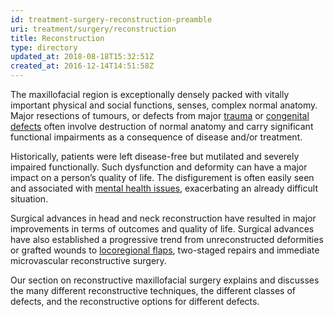 ```yaml
---
id: treatment-surgery-reconstruction-preamble
uri: treatment/surgery/reconstruction
title: Reconstruction
type: directory
updated_at: 2018-08-18T15:32:51Z
created_at: 2016-12-14T14:51:58Z
---
```


<p>The maxillofacial region is exceptionally densely packed with
    vitally important physical and social functions, senses,
    complex normal anatomy. Major resections of tumours, or defects
    from major <a href="/diagnosis/a-z/damage">trauma</a>    or <a href="/diagnosis/a-z/craniofacial-anomalies">congenital defects</a>    often involve destruction of normal anatomy and carry significant
    functional impairments as a consequence of disease and/or
    treatment.</p>
<p>Historically, patients were left disease-free but mutilated and
    severely impaired functionally. Such dysfunction and deformity
    can have a major impact on a person’s quality of life. The
    disfigurement is often easily seen and associated with
    <a href="/help/mental-health">mental health issues</a>, exacerbating an already difficult
        situation.</p>
<p>Surgical advances in head and neck reconstruction have resulted
    in major improvements in terms of outcomes and quality of
    life. Surgical advances have also established a progressive
    trend from unreconstructed deformities or grafted wounds
    to <a href="/treatment/surgery/cancer/facial-skin-cancer/more-info">locoregional flaps</a>,
    two-staged repairs and immediate microvascular reconstructive
    surgery.</p>
<p>Our section on reconstructive maxillofacial surgery explains
    and discusses the many different reconstructive techniques,
    the different classes of defects, and the reconstructive
    options for different defects.</p>
